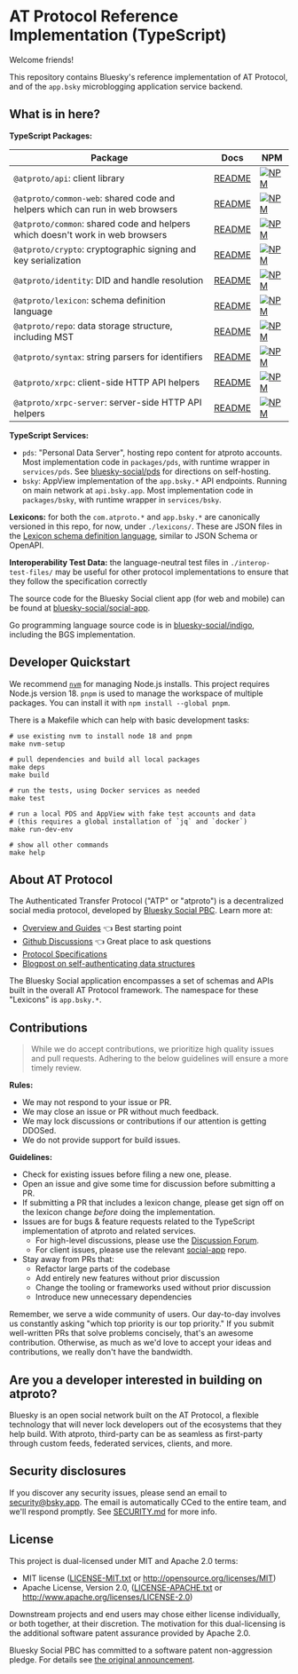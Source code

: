 # AT Protocol Reference Implementation (TypeScript)

Welcome friends!

This repository contains Bluesky's reference implementation of AT Protocol, and of the `app.bsky` microblogging application service backend.

## What is in here?

**TypeScript Packages:**

| Package                                                                       | Docs                                       | NPM                                                                                                             |
| ----------------------------------------------------------------------------- | ------------------------------------------ | --------------------------------------------------------------------------------------------------------------- |
| `@atproto/api`: client library                                                | [README](./packages/api/README.md)         | [![NPM](https://img.shields.io/npm/v/@atproto/api)](https://www.npmjs.com/package/@atproto/api)                 |
| `@atproto/common-web`: shared code and helpers which can run in web browsers  | [README](./packages/common-web/README.md)  | [![NPM](https://img.shields.io/npm/v/@atproto/common-web)](https://www.npmjs.com/package/@atproto/common-web)   |
| `@atproto/common`: shared code and helpers which doesn't work in web browsers | [README](./packages/common/README.md)      | [![NPM](https://img.shields.io/npm/v/@atproto/common)](https://www.npmjs.com/package/@atproto/common)           |
| `@atproto/crypto`: cryptographic signing and key serialization                | [README](./packages/crypto/README.md)      | [![NPM](https://img.shields.io/npm/v/@atproto/crypto)](https://www.npmjs.com/package/@atproto/crypto)           |
| `@atproto/identity`: DID and handle resolution                                | [README](./packages/identity/README.md)    | [![NPM](https://img.shields.io/npm/v/@atproto/identity)](https://www.npmjs.com/package/@atproto/identity)       |
| `@atproto/lexicon`: schema definition language                                | [README](./packages/lexicon/README.md)     | [![NPM](https://img.shields.io/npm/v/@atproto/lexicon)](https://www.npmjs.com/package/@atproto/lexicon)         |
| `@atproto/repo`: data storage structure, including MST                        | [README](./packages/repo/README.md)        | [![NPM](https://img.shields.io/npm/v/@atproto/repo)](https://www.npmjs.com/package/@atproto/repo)               |
| `@atproto/syntax`: string parsers for identifiers                             | [README](./packages/syntax/README.md)      | [![NPM](https://img.shields.io/npm/v/@atproto/syntax)](https://www.npmjs.com/package/@atproto/syntax)           |
| `@atproto/xrpc`: client-side HTTP API helpers                                 | [README](./packages/xrpc/README.md)        | [![NPM](https://img.shields.io/npm/v/@atproto/xrpc)](https://www.npmjs.com/package/@atproto/xrpc)               |
| `@atproto/xrpc-server`: server-side HTTP API helpers                          | [README](./packages/xrpc-server/README.md) | [![NPM](https://img.shields.io/npm/v/@atproto/xrpc-server)](https://www.npmjs.com/package/@atproto/xrpc-server) |

**TypeScript Services:**

- `pds`: "Personal Data Server", hosting repo content for atproto accounts. Most implementation code in `packages/pds`, with runtime wrapper in `services/pds`. See [bluesky-social/pds](https://github.com/bluesky-social/pds) for directions on self-hosting.
- `bsky`: AppView implementation of the `app.bsky.*` API endpoints. Running on main network at `api.bsky.app`. Most implementation code in `packages/bsky`, with runtime wrapper in `services/bsky`.

**Lexicons:** for both the `com.atproto.*` and `app.bsky.*` are canonically versioned in this repo, for now, under `./lexicons/`. These are JSON files in the [Lexicon schema definition language](https://atproto.com/specs/lexicon), similar to JSON Schema or OpenAPI.

**Interoperability Test Data:** the language-neutral test files in `./interop-test-files/` may be useful for other protocol implementations to ensure that they follow the specification correctly

The source code for the Bluesky Social client app (for web and mobile) can be found at [bluesky-social/social-app](https://github.com/bluesky-social/social-app).

Go programming language source code is in [bluesky-social/indigo](https://github.com/bluesky-social/indigo), including the BGS implementation.

## Developer Quickstart

We recommend [`nvm`](https://github.com/nvm-sh/nvm) for managing Node.js installs. This project requires Node.js version 18. `pnpm` is used to manage the workspace of multiple packages. You can install it with `npm install --global pnpm`.

There is a Makefile which can help with basic development tasks:

```shell
# use existing nvm to install node 18 and pnpm
make nvm-setup

# pull dependencies and build all local packages
make deps
make build

# run the tests, using Docker services as needed
make test

# run a local PDS and AppView with fake test accounts and data
# (this requires a global installation of `jq` and `docker`)
make run-dev-env

# show all other commands
make help
```

## About AT Protocol

The Authenticated Transfer Protocol ("ATP" or "atproto") is a decentralized social media protocol, developed by [Bluesky Social PBC](https://bsky.social). Learn more at:

- [Overview and Guides](https://atproto.com/guides/overview) 👈 Best starting point
- [Github Discussions](https://github.com/bluesky-social/atproto/discussions) 👈 Great place to ask questions
- [Protocol Specifications](https://atproto.com/specs/atp)
- [Blogpost on self-authenticating data structures](https://bsky.social/about/blog/3-6-2022-a-self-authenticating-social-protocol)

The Bluesky Social application encompasses a set of schemas and APIs built in the overall AT Protocol framework. The namespace for these "Lexicons" is `app.bsky.*`.

## Contributions

> While we do accept contributions, we prioritize high quality issues and pull requests. Adhering to the below guidelines will ensure a more timely review.

**Rules:**

- We may not respond to your issue or PR.
- We may close an issue or PR without much feedback.
- We may lock discussions or contributions if our attention is getting DDOSed.
- We do not provide support for build issues.

**Guidelines:**

- Check for existing issues before filing a new one, please.
- Open an issue and give some time for discussion before submitting a PR.
- If submitting a PR that includes a lexicon change, please get sign off on the lexicon change _before_ doing the implementation.
- Issues are for bugs & feature requests related to the TypeScript implementation of atproto and related services.
  - For high-level discussions, please use the [Discussion Forum](https://github.com/bluesky-social/atproto/discussions).
  - For client issues, please use the relevant [social-app](https://github.com/bluesky-social/social-app) repo.
- Stay away from PRs that:
  - Refactor large parts of the codebase
  - Add entirely new features without prior discussion
  - Change the tooling or frameworks used without prior discussion
  - Introduce new unnecessary dependencies

Remember, we serve a wide community of users. Our day-to-day involves us constantly asking "which top priority is our top priority." If you submit well-written PRs that solve problems concisely, that's an awesome contribution. Otherwise, as much as we'd love to accept your ideas and contributions, we really don't have the bandwidth.

## Are you a developer interested in building on atproto?

Bluesky is an open social network built on the AT Protocol, a flexible technology that will never lock developers out of the ecosystems that they help build. With atproto, third-party can be as seamless as first-party through custom feeds, federated services, clients, and more.

## Security disclosures

If you discover any security issues, please send an email to security@bsky.app. The email is automatically CCed to the entire team, and we'll respond promptly. See [SECURITY.md](https://github.com/bluesky-social/atproto/blob/main/SECURITY.md) for more info.

## License

This project is dual-licensed under MIT and Apache 2.0 terms:

- MIT license ([LICENSE-MIT.txt](https://github.com/bluesky-social/atproto/blob/main/LICENSE-MIT.txt) or http://opensource.org/licenses/MIT)
- Apache License, Version 2.0, ([LICENSE-APACHE.txt](https://github.com/bluesky-social/atproto/blob/main/LICENSE-APACHE.txt) or http://www.apache.org/licenses/LICENSE-2.0)

Downstream projects and end users may chose either license individually, or both together, at their discretion. The motivation for this dual-licensing is the additional software patent assurance provided by Apache 2.0.

Bluesky Social PBC has committed to a software patent non-aggression pledge. For details see [the original announcement](https://bsky.social/about/blog/10-01-2025-patent-pledge).
